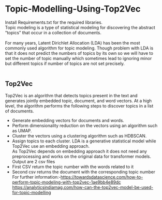 # Topic-Modelling-Using-Top2Vec


Install Requirements.txt for the required libraries.<br/>
Topic modeling is a type of statistical modeling for discovering the abstract “topics” that occur 
in a collection of documents.<br/>
<br/>
For many years, Latent Dirichlet Allocation (LDA) has been the most commonly used algorithm for topic modeling. Though problem with LDA is that it does not predict the numbers of topics by its own so we will have to set the number of topic manually which sometimes lead to ignoring minor but different topics if number of topics are not 
set precisely.<br/>
<br/>
## Top2Vec
Top2Vec is an algorithm that detects topics present in the text and generates jointly embedded topic, document, and word vectors. At a high level, the algorithm performs the following steps to discover topics in a list of documents.<br/>
  * Generate embedding vectors for documents and words.
  * Perform dimensionality reduction on the vectors using an algorithm such as UMAP.
  * Cluster the vectors using a clustering algorithm such as HDBSCAN.
  * Assign topics to each cluster.
 LDA is a generative statistical model while Top2Vec use an embedding approach.<br/>
 As Top2Vec depends on embedding approach it does not need any preprocessing and works on the original data for transformer models.<br/>
 Output are 2 csv files 
   * First CSV return the topic number with the words related to it
   * Second csv returns the document with the corresponding topic number
For further information:-https://towardsdatascience.com/how-to-perform-topic-modeling-with-top2vec-1ae9bb4e89dc
                         https://analyticsindiamag.com/how-can-the-top2vec-model-be-used-for-topic-modelling
    
